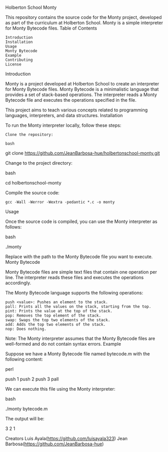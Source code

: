 Holberton School Monty

This repository contains the source code for the Monty project, developed as part of the curriculum at Holberton School. Monty is a simple interpreter for Monty Bytecode files.
Table of Contents

    Introduction
    Installation
    Usage
    Monty Bytecode
    Example
    Contributing
    License

Introduction

Monty is a project developed at Holberton School to create an interpreter for Monty Bytecode files. Monty Bytecode is a minimalistic language that provides a set of stack-based operations. The interpreter reads a Monty Bytecode file and executes the operations specified in the file.

This project aims to teach various concepts related to programming languages, interpreters, and data structures.
Installation

To run the Monty interpreter locally, follow these steps:

    Clone the repository:

    bash

git clone https://github.com/JeanBarbosa-hue/holbertonschool-monty.git

Change to the project directory:

bash

cd holbertonschool-monty

Compile the source code:

    gcc -Wall -Werror -Wextra -pedantic *.c -o monty

Usage

Once the source code is compiled, you can use the Monty interpreter as follows:

bash

./monty <filename>

Replace <filename> with the path to the Monty Bytecode file you want to execute.
Monty Bytecode

Monty Bytecode files are simple text files that contain one operation per line. The interpreter reads these files and executes the operations accordingly.

The Monty Bytecode language supports the following operations:

    push <value>: Pushes an element to the stack.
    pall: Prints all the values on the stack, starting from the top.
    pint: Prints the value at the top of the stack.
    pop: Removes the top element of the stack.
    swap: Swaps the top two elements of the stack.
    add: Adds the top two elements of the stack.
    nop: Does nothing.

Note: The Monty interpreter assumes that the Monty Bytecode files are well-formed and do not contain syntax errors.
Example

Suppose we have a Monty Bytecode file named bytecode.m with the following content:

perl

push 1
push 2
push 3
pall

We can execute this file using the Monty interpreter:

bash

./monty bytecode.m

The output will be:

3
2
1

Creators
  Luis Ayala(https://github.com/luisayala323)
  Jean Barbosa(https://github.com/JeanBarbosa-hue)
